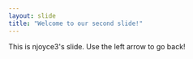 ```yaml
---
layout: slide
title: "Welcome to our second slide!"
---
```

This is njoyce3's slide.
Use the left arrow to go back!
